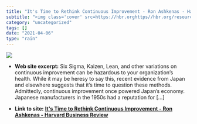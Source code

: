 ```yaml
---
title: "It's Time to Rethink Continuous Improvement - Ron Ashkenas - Harvard Business Review"
subtitle: "<img class='cover' src=https://hbr.orghttps//hbr.org/resources/images/hbr_opengraph_940x490.png>"
category: "uncategorized"
tags: []
date: "2021-04-06"
type: "rain"
---
```

<img class="cover" src=https://hbr.orghttps//hbr.org/resources/images/hbr_opengraph_940x490.png>



* **Web site excerpt:** Six Sigma, Kaizen, Lean, and other variations on continuous improvement can be hazardous to your organization’s health. While it may be heresy to say this, recent evidence from Japan and elsewhere suggests that it’s time to question these methods. Admittedly, continuous improvement once powered Japan’s economy. Japanese manufacturers in the 1950s had a reputation for […]

* **Link to site:** **[It's Time to Rethink Continuous Improvement - Ron Ashkenas - Harvard Business Review](http://blogs.hbr.org/ashkenas/2012/05/its-time-to-rethink-continuous.html)**